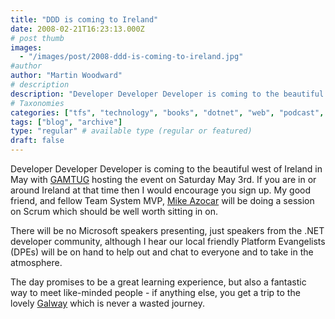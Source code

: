 ```yaml
---
title: "DDD is coming to Ireland"
date: 2008-02-21T16:23:13.000Z
# post thumb
images:
  - "/images/post/2008-ddd-is-coming-to-ireland.jpg"
#author
author: "Martin Woodward"
# description
description: "Developer Developer Developer is coming to the beautiful west of Ireland in May with GAMTUG hosting the event on Saturday May 3rd."
# Taxonomies
categories: ["tfs", "technology", "books", "dotnet", "web", "podcast", "personal"]
tags: ["blog", "archive"]
type: "regular" # available type (regular or featured)
draft: false
---
```

[](http://www.dddireland.com/) Developer Developer Developer is coming to the beautiful west of Ireland in May with [GAMTUG](http://gamtug.spaces.live.com/) hosting the event on Saturday May 3rd.  If you are in or around Ireland at that time then I would encourage you sign up.  My good friend, and fellow Team System MVP, [Mike Azocar](http://www.michaelazocar.com/blog/) will be doing a session on Scrum which should be well worth sitting in on. 

There will be no Microsoft speakers presenting, just speakers from the .NET developer community, although I hear our local friendly Platform Evangelists (DPEs) will be on hand to help out and chat to everyone and to take in the atmosphere. 

The day promises to be a great learning experience, but also a fantastic way to meet like-minded people - if anything else, you get a trip to the lovely [Galway](http://www.ebookireland.com/galway.htm) which is never a wasted journey.